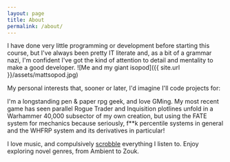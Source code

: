 ```yaml
---
layout: page
title: About
permalink: /about/
---
```


I have done very little programming or development before starting this course, but I've always been pretty IT literate and, as a bit of a grammar nazi, I'm confident I've got the kind of attention to detail and mentality to make a good developer. ![Me and my giant isopod]({{ site.url }}/assets/mattsopod.jpg)

My personal interests that, sooner or later, I'd imagine I'll code projects for:

I'm a longstanding pen & paper rpg geek, and love GMing. My most recent game has seen parallel Rogue Trader and Inquisition plotlines unfold in a Warhammer 40,000 subsector of my own creation, but using the FATE system for mechanics because seriously, f**k percentile systems in general and the WHFRP system and its derivatives in particular!

I love music, and compulsively [scrobble](https://www.last.fm/user/roninserotonin) everything I listen to. Enjoy exploring novel genres, from Ambient to Zouk. 
